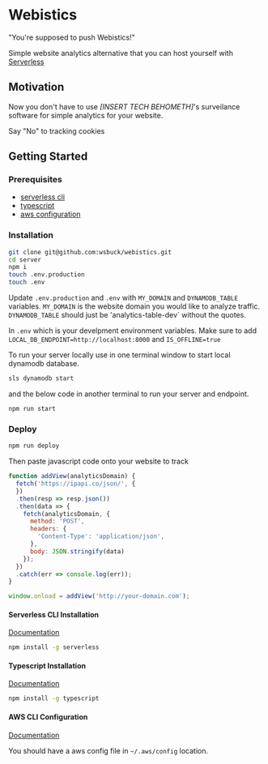 # Webistics
"You're supposed to push Webistics!"

Simple website analytics alternative that you can host
yourself with [Serverless](https://serverless.com/)

## Motivation
Now you don't have to use *[INSERT TECH BEHOMETH]*'s surveilance
software for simple analytics for your website.

Say "No" to tracking cookies

## Getting Started

### Prerequisites
* [serverless cli](#serverless-cli-installation)
* [typescript](#typescript-installation)
* [aws configuration](#aws-cli-configuration)

### Installation
```bash
git clone git@github.com:wsbuck/webistics.git
cd server
npm i
touch .env.production
touch .env
```

Update `.env.production` and `.env` with `MY_DOMAIN` and `DYNAMODB_TABLE` variables.
`MY_DOMAIN` is the website domain you would like to analyze traffic.
`DYNAMODB_TABLE` should just be 'analytics-table-dev` without the quotes.

In `.env` which is your develpment environment variables. Make sure to add
`LOCAL_DB_ENDPOINT=http://localhost:8000` and `IS_OFFLINE=true`

To run your server locally use in one terminal window to start local
dynamodb database.
```bash
sls dynamodb start
```

and the below code in another terminal to run your server and endpoint.
```
npm run start
```

### Deploy
```bash
npm run deploy
```

Then paste javascript code onto your website to track
```javascript
function addView(analyticsDomain) {
  fetch('https://ipapi.co/json/', {
  })
  .then(resp => resp.json())
  .then(data => {
    fetch(analyticsDomain, {
      method: 'POST',
      headers: {
        'Content-Type': 'application/json',
      },
      body: JSON.stringify(data)
    });
  })
  .catch(err => console.log(err));
}

window.onload = addView('http://your-domain.com');
```

#### Serverless CLI Installation
[Documentation](https://serverless.com/framework/docs/)
```bash
npm install -g serverless
```

#### Typescript Installation
[Documentation](https://www.typescriptlang.org/docs/home.html)
```bash
npm install -g typescript
```

#### AWS CLI Configuration
[Documentation](https://docs.aws.amazon.com/cli/latest/userguide/cli-chap-configure.html)

You should have a aws config file in `~/.aws/config` location.